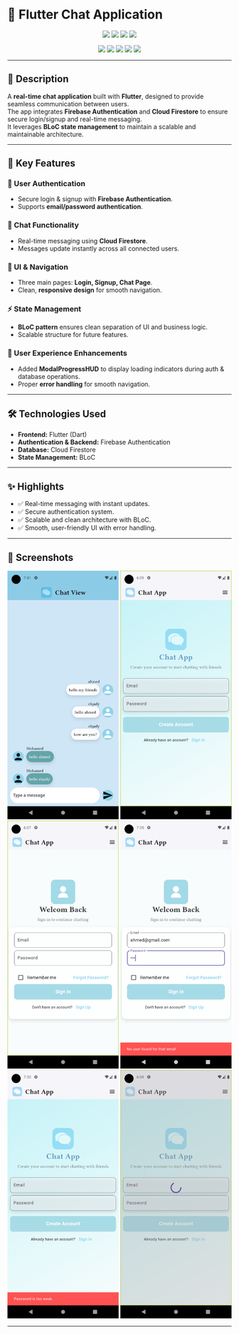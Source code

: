 # 💬 Flutter Chat Application

<p align="center">
  <!-- Tech Stack Badges -->
  <img src="https://img.shields.io/badge/Flutter-02569B?style=for-the-badge&logo=flutter&logoColor=white"/>
  <img src="https://img.shields.io/badge/Dart-0175C2?style=for-the-badge&logo=dart&logoColor=white"/>
  <img src="https://img.shields.io/badge/Firebase-FFCA28?style=for-the-badge&logo=firebase&logoColor=black"/>
  <img src="https://img.shields.io/badge/BLoC-41B883?style=for-the-badge&logo=flutter&logoColor=white"/>
</p>

<p align="center">
  <!-- Repo Status Badges -->
  <img src="https://img.shields.io/github/last-commit/El-Qady/Chat-App"/>
  <img src="https://img.shields.io/github/languages/count/El-Qady/Chat-App"/>
  <img src="https://img.shields.io/github/repo-size/El-Qady/Chat-App"/>
  <img src="https://img.shields.io/github/license/El-Qady/Chat-App"/>
  <img src="https://img.shields.io/github/stars/El-Qady/Chat-App?style=social"/>
</p>

---

## 📌 Description
A **real-time chat application** built with **Flutter**, designed to provide seamless communication between users.  
The app integrates **Firebase Authentication** and **Cloud Firestore** to ensure secure login/signup and real-time messaging.  
It leverages **BLoC state management** to maintain a scalable and maintainable architecture.

---

## 🚀 Key Features

### 🔑 User Authentication
- Secure login & signup with **Firebase Authentication**.  
- Supports **email/password authentication**.  

### 💬 Chat Functionality
- Real-time messaging using **Cloud Firestore**.  
- Messages update instantly across all connected users.  

### 🎨 UI & Navigation
- Three main pages: **Login, Signup, Chat Page**.  
- Clean, **responsive design** for smooth navigation.  

### ⚡ State Management
- **BLoC pattern** ensures clean separation of UI and business logic.  
- Scalable structure for future features.  

### 🎯 User Experience Enhancements
- Added **ModalProgressHUD** to display loading indicators during auth & database operations.  
- Proper **error handling** for smooth navigation.  

---

## 🛠️ Technologies Used
- **Frontend:** Flutter (Dart)  
- **Authentication & Backend:** Firebase Authentication  
- **Database:** Cloud Firestore  
- **State Management:** BLoC  

---

## ✨ Highlights
- ✅ Real-time messaging with instant updates.  
- ✅ Secure authentication system.  
- ✅ Scalable and clean architecture with BLoC.  
- ✅ Smooth, user-friendly UI with error handling.  

---

## 📸 Screenshots  

<p align="center">
  <img src="assets/screenshots/chat.png" alt="Login Screen" width="250"/>
  <img src="assets/screenshots/signup.png" alt="Chat Screen" width="250"/>
  <img src="assets/screenshots/login.png" alt="Chat Screen" width="250"/>
  <img src="assets/screenshots/exemail.png" alt="Signup Screen" width="250"/>
  <img src="assets/screenshots/expass.png" alt="Chat Screen" width="250"/>
  <img src="assets/screenshots/loading.png" alt="Chat Screen" width="250"/>
</p>

---

